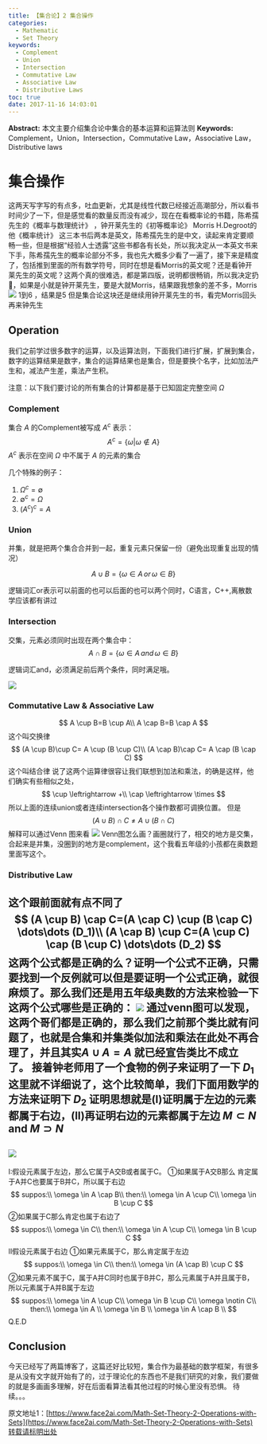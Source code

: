 ```yaml
---
title: 【集合论】2 集合操作
categories:
  - Mathematic
  - Set Theory
keywords:
  - Complement
  - Union
  - Intersection
  - Commutative Law
  - Associative Law
  - Distributive Laws
toc: true
date: 2017-11-16 14:03:01
---
```


**Abstract:** 本文主要介绍集合论中集合的基本运算和运算法则
**Keywords:** Complement，Union，Intersection，Commutative Law，Associative Law，Distributive laws

<!--more-->
# 集合操作
这两天写字写的有点多，吐血更新，尤其是线性代数已经接近高潮部分，所以看书时间少了一下，但是感觉看的数量反而没有减少，现在在看概率论的书籍，陈希孺先生的《概率与数理统计》 ，钟开莱先生的《初等概率论》 Morris H.Degroot的他《概率统计》 这三本书后两本是英文，陈希孺先生的是中文，读起来肯定要顺畅一些，但是根据“经验人士透露”这些书都各有长处，所以我决定从一本英文书来下手，陈希孺先生的概率论部分不多，我也先大概多少看了一遍了，接下来是精度了，包括推到里面的所有数学符号，同时在想是看Morris的英文呢？还是看钟开莱先生的英文呢？这两个真的很难选，都是第四版，说明都很畅销，所以我决定扔🎲，如果是小就是钟开莱先生，要是大就Morris，结果跟我想象的差不多，Morris
![](https://tony4ai-1251394096.cos.ap-hongkong.myqcloud.com/blog_images/Math-Set-Theory-2-Operations-with-Sets/random.png)
1到6 ，结果是5
但是集合论这块还是继续用钟开莱先生的书，看完Morris回头再来钟先生
## Operation
我们之前学过很多数字的运算，以及运算法则，下面我们进行扩展，扩展到集合，数字的运算结果是数字，集合的运算结果也是集合，但是要换个名字，比如加法产生和，减法产生差，乘法产生积。

 注意：以下我们要讨论的所有集合的计算都是基于已知固定完整空间 $\Omega$

### Complement
集合 $A$ 的Complement被写成 $A^c$ 表示：
$$
A^c=\{\omega | \omega \notin A\}
$$
$A^c$ 表示在空间 $\Omega$ 中不属于 $A$ 的元素的集合

几个特殊的例子：
1. $\Omega^c=\emptyset$
2. $\emptyset^c=\Omega$
3. $(A^c)^c=A$

### Union
并集，就是把两个集合合并到一起，重复元素只保留一份（避免出现重复出现的情况）

$$A \cup B=\{\omega \in A \, or\, \omega \in B\}$$

逻辑词汇or表示可以前面的也可以后面的也可以两个同时，C语言，C++,离散数学应该都有讲过

### Intersection
交集，元素必须同时出现在两个集合中：
$$A \cap B=\{\omega \in A \, and\, \omega \in B\}$$

逻辑词汇and，必须满足前后两个条件，同时满足哦。

![](https://tony4ai-1251394096.cos.ap-hongkong.myqcloud.com/blog_images/Math-Set-Theory-2-Operations-with-Sets/complement_intersection.png)
### Commutative Law & Associative Law
$$
A \cup B=B \cup A\\
A \cap B=B \cap A
$$
这个叫交换律
$$
(A \cup B)\cup C= A \cup (B \cup C)\\
(A \cap B)\cap C= A \cap (B \cap C)
$$
这个叫结合律
说了这两个运算律很容让我们联想到加法和乘法，的确是这样，他们确实有些相似之处，
$$
\cup \leftrightarrow +\\
\cap \leftrightarrow \times
$$
所以上面的连续union或者连续intersection各个操作数都可调换位置。
但是
$$
(A \cup B )\cap C \neq  A \cup (B \cap C)
$$
解释可以通过Venn 图来看
![](https://tony4ai-1251394096.cos.ap-hongkong.myqcloud.com/blog_images/Math-Set-Theory-2-Operations-with-Sets/neq.png)
Venn图怎么画？画圈就行了，相交的地方是交集，合起来是并集，没圈到的地方是complement，这个我看五年级的小孩都在奥数题里面写这个。

### Distributive Law
这个跟前面就有点不同了
$$
(A \cup B) \cap C=(A \cap C) \cup (B \cap C) \dots\dots (D_1)\\
(A \cap B) \cup C=(A \cup C) \cap (B \cup C) \dots\dots (D_2)
$$
这两个公式都是正确的么？证明一个公式不正确，只需要找到一个反例就可以但是要证明一个公式正确，就很麻烦了。那么我们还是用五年级奥数的方法来检验一下这两个公式哪些是正确的：
![](https://tony4ai-1251394096.cos.ap-hongkong.myqcloud.com/blog_images/Math-Set-Theory-2-Operations-with-Sets/distributive.png)
通过venn图可以发现，这两个哥们都是正确的，那么我们之前那个类比就有问题了，也就是合集和并集类似加法和乘法在此处不再合理了，并且其实$A \cup A =A$ 就已经宣告类比不成立了。
接着钟老师用了一个食物的例子来证明了一下 $D_1$ 这里就不详细说了，这个比较简单，我们下面用数学的方法来证明下 $D_2$ 证明思想就是(I)证明属于左边的元素都属于右边，(II)再证明右边的元素都属于左边 $M \subset N$ and $M \supset N$
-----
![](https://tony4ai-1251394096.cos.ap-hongkong.myqcloud.com/blog_images/Math-Set-Theory-2-Operations-with-Sets/prove.png)
-----
I:假设元素属于左边，那么它属于A交B或者属于C。
①如果属于A交B那么 肯定属于A并C也要属于B并C，所以属于右边
$$
suppos:\\
\omega \in A \cap B\\
then:\\
\omega \in A \cup C\\
\omega \in B \cup C
$$
②如果属于C那么肯定也属于右边了
$$
suppos:\\
\omega \in C\\
then:\\
\omega \in A \cup C\\
\omega \in B \cup C
$$
II假设元素属于右边
①如果元素属于C，那么肯定属于左边
$$
suppos:\\
\omega \in C\\
then:\\
\omega \in (A \cap B) \cup C
$$
②如果元素不属于C，属于A并C同时也属于B并C，那么元素属于A并且属于B，所以元素属于A并B属于左边
$$
suppos:\\
\omega \in A \cup C\\
\omega \in B \cup C\\
\omega \notin C\\
then:\\
\omega \in A \\
\omega \in B \\
\omega \in A \cap B \\
$$
Q.E.D

## Conclusion
今天已经写了两篇博客了，这篇还好比较短，集合作为最基础的数学框架，有很多是从没有文字就开始有了的，过于理论化的东西也不是我们研究的对象，我们要做的就是多画画多理解，好在后面看算法看其他过程的时候心里没有恐惧。
待续。。。





原文地址1：[https://www.face2ai.com/Math-Set-Theory-2-Operations-with-Sets](https://www.face2ai.com/Math-Set-Theory-2-Operations-with-Sets)转载请标明出处
